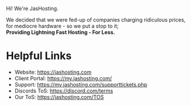 Hi! We're JasHosting.

We decided that we were fed-up of companies charging ridiculous prices, for mediocre hardware - so we put a stop to it; <br>**__Providing Lightning Fast Hosting - For Less.__**

# Helpful Links
- Website: https://jashosting.com <br>
- Client Portal: https://my.jashosting.com/<br>
- Support: https://my.jashosting.com/supporttickets.php<br>
- Discords ToS: https://discord.com/terms<br>
- Our ToS: https://jashosting.com/TOS<br>
